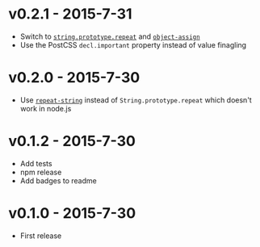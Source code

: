 # v0.2.1 - 2015-7-31

 - Switch to [`string.prototype.repeat`](https://www.npmjs.com/package/string.prototype.repeat) and [`object-assign`](https://www.npmjs.com/package/object-assign)
 - Use the PostCSS `decl.important` property instead of value finagling


# v0.2.0 - 2015-7-30

 - Use [`repeat-string`](https://www.npmjs.com/package/repeat-string) instead of `String.prototype.repeat` which doesn't work in node.js

# v0.1.2 - 2015-7-30

 - Add tests
 - npm release
 - Add badges to readme

# v0.1.0 - 2015-7-30

 - First release
